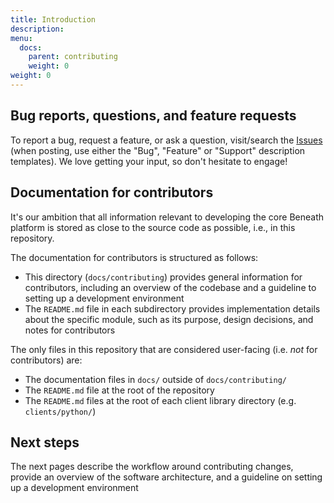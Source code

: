 ```yaml
---
title: Introduction
description: 
menu:
  docs:
    parent: contributing
    weight: 0
weight: 0
---
```


## Bug reports, questions, and feature requests

To report a bug, request a feature, or ask a question, visit/search the [Issues](https://gitlab.com/beneath-hq/beneath/-/issues) (when posting, use either the "Bug", "Feature" or "Support" description templates). We love getting your input, so don't hesitate to engage!

## Documentation for contributors

It's our ambition that all information relevant to developing the core Beneath platform is stored as close to the source code as possible, i.e., in this repository.

The documentation for contributors is structured as follows:

- This directory (`docs/contributing`) provides general information for contributors, including an overview of the codebase and a guideline to setting up a development environment
- The `README.md` file in each subdirectory provides implementation details about the specific module, such as its purpose, design decisions, and notes for contributors

The only files in this repository that are considered user-facing (i.e. *not* for contributors) are:

- The documentation files in `docs/` outside of `docs/contributing/`
- The `README.md` file at the root of the repository
- The `README.md` files at the root of each client library directory (e.g. `clients/python/`)

## Next steps

The next pages describe the workflow around contributing changes, provide an overview of the software architecture, and a guideline on setting up a development environment
